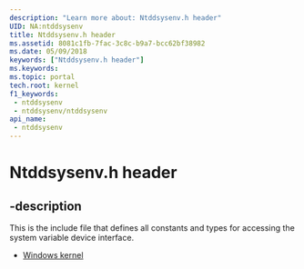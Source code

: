 ```yaml
---
description: "Learn more about: Ntddsysenv.h header"
UID: NA:ntddsysenv
title: Ntddsysenv.h header
ms.assetid: 8081c1fb-7fac-3c8c-b9a7-bcc62bf38982
ms.date: 05/09/2018
keywords: ["Ntddsysenv.h header"]
ms.keywords: 
ms.topic: portal
tech.root: kernel
f1_keywords:
 - ntddsysenv
 - ntddsysenv/ntddsysenv
api_name:
 - ntddsysenv
---
```


# Ntddsysenv.h header


## -description

This is the include file that defines all constants and types for
accessing the system variable device interface.

- [Windows kernel](../_kernel/index.md)

